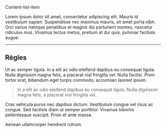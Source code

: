 Content-list-item

Lorem ipsum dolor sit amet, consectetur adipiscing elit. Mauris id vestibulum sapien. Suspendisse nec maximus mauris, sit amet porta nibh. Orci varius natoque penatibus et magnis dis parturient montes, nascetur ridiculus mus. Vivamus lectus metus, pretium at dui quis, pulvinar facilisis augue.

---
## Règles
Ut ac semper ligula. In a elit ac odio eleifend dapibus eu consequat ligula. Nulla dignissim magna felis, a placerat nisl fringilla vel. Nulla facilisi. Proin tortor erat, bibendum eget turpis commodo, accumsan laoreet ipsum.

> In a elit ac odio eleifend dapibus eu consequat ligula. Nulla dignissim magna felis, a placerat nisl fringilla vel.

<modul-do-dont :mode="do">Cras vehicula purus nec dapibus dictum. Vestibulum congue vel risus ac congue. Sed facilisis diam ut semper porttitor. Vivamus lobortis pellentesque suscipit. Proin et ante massa.</modul-do-dont>

<modul-do-dont :mode="dont">
Aenean ullamcorper hendrerit rutrum.
</modul-do-dont>
